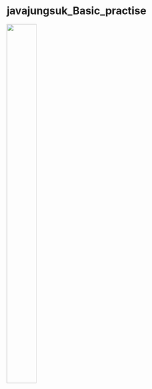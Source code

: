 # javajungsuk_Basic_practise


<img src = "https://user-images.githubusercontent.com/86302876/215315349-758f6c04-51d3-4e38-b92f-0843197f6670.jpg" width ="40%" height="50%">
</img>
